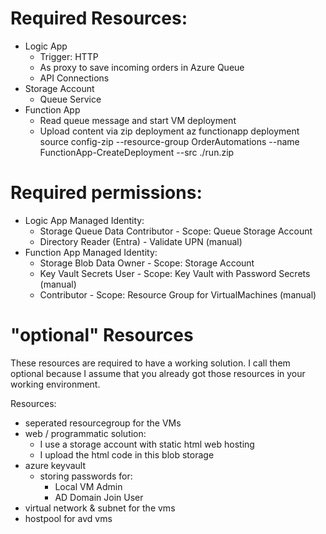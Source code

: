 # Required Resources:
- Logic App 
    - Trigger: HTTP
    - As proxy to save incoming orders in Azure Queue
    - API Connections
- Storage Account 
    - Queue Service
- Function App
    - Read queue message and start VM deployment
    - Upload content via zip deployment
        az functionapp deployment source config-zip --resource-group OrderAutomations --name FunctionApp-CreateDeployment --src ./run.zip

# Required permissions:
- Logic App Managed Identity:
    - Storage Queue Data Contributor - Scope: Queue Storage Account
    - Directory Reader (Entra) - Validate UPN (manual)
- Function App Managed Identity:
    - Storage Blob Data Owner - Scope: Storage Account
    - Key Vault Secrets User - Scope: Key Vault with Password Secrets (manual)
    - Contributor - Scope: Resource Group for VirtualMachines (manual)



# "optional" Resources
These resources are required to have a working solution. 
I call them optional because I assume that you already got those resources in your working environment.

Resources:
- seperated resourcegroup for the VMs
- web / programmatic solution: 
    - I use a storage account with static html web hosting 
    - I upload the html code in this blob storage
- azure keyvault
    - storing passwords for:
        - Local VM Admin
        - AD Domain Join User
- virtual network & subnet for the vms
- hostpool for avd vms
